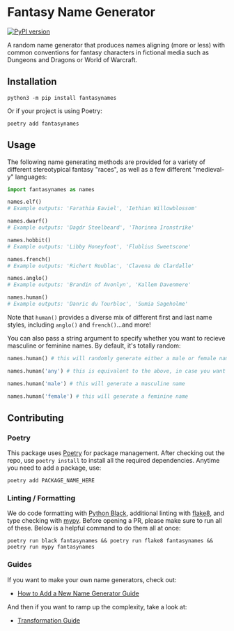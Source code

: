 # Fantasy Name Generator

[![PyPI version](https://badge.fury.io/py/fantasynames.svg)](https://badge.fury.io/py/fantasynames)

A random name generator that produces names aligning (more or less) with common conventions for fantasy characters in fictional media such as Dungeons and Dragons or World of Warcraft.

## Installation

`python3 -m pip install fantasynames`

Or if your project is using Poetry:

`poetry add fantasynames`

## Usage

The following name generating methods are provided for a variety of different stereotypical fantasy "races", as well as a few different "medieval-y" languages:

```python
import fantasynames as names

names.elf()
# Example outputs: 'Farathia Eaviel', 'Iethian Willowblossom'

names.dwarf()
# Example outputs: 'Dagdr Steelbeard', 'Thorinna Ironstrike'

names.hobbit()
# Example outputs: 'Libby Honeyfoot', 'Flublius Sweetscone'

names.french()
# Example outputs: 'Richert Roublac', 'Clavena de Clardalle'

names.anglo()
# Example outputs: 'Brandin of Avonlyn', 'Kallem Davenmere'

names.human()
# Example outputs: 'Danric du Tourbloc', 'Sumia Sageholme'
```

Note that `human()` provides a diverse mix of different first and last name styles, including `anglo()` and `french()`...and more!

You can also pass a string argument to specify whether you want to recieve masculine or feminine names. By default, it's totally random:

```python
names.human() # this will randomly generate either a male or female name

names.human('any') # this is equivalent to the above, in case you want to be specific

names.human('male') # this will generate a masculine name

names.human('female') # this will generate a feminine name
```

## Contributing

### Poetry

This package uses [Poetry](https://python-poetry.org/) for package management. After checking out the repo, use `poetry install` to install all the required dependencies. Anytime you need to add a package, use:

```
poetry add PACKAGE_NAME_HERE
```

### Linting / Formatting

We do code formatting with [Python Black](https://github.com/psf/black), additional linting with [flake8](https://flake8.pycqa.org/en/latest/manpage.html), and type checking with [mypy](http://mypy-lang.org/). Before opening a PR, please make sure to run all of these. Below is a helpful command to do them all at once:

```
poetry run black fantasynames && poetry run flake8 fantasynames && poetry run mypy fantasynames
```

### Guides

If you want to make your own name generators, check out:
- [How to Add a New Name Generator Guide](docs/new-generator-guide.md)

And then if you want to ramp up the complexity, take a look at:
- [Transformation Guide](docs/transformation-guide.md)
